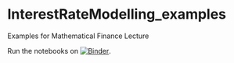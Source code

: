 # InterestRateModelling_examples

Examples for Mathematical Finance Lecture

Run the notebooks on [![Binder](https://mybinder.org/badge_logo.svg)](https://mybinder.org/v2/gh/sschlenkrich/InterestRateModelling_examples/HEAD).
